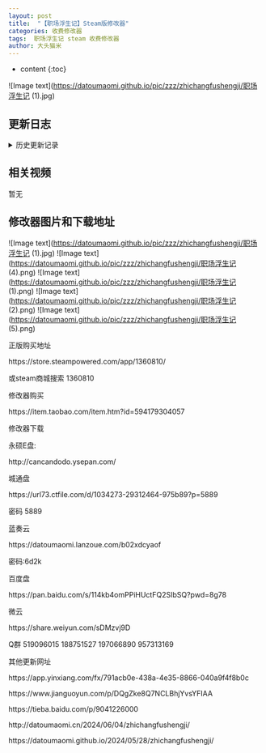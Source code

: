 ```yaml
---
layout: post
title:  "【职场浮生记】Steam版修改器"
categories: 收费修改器
tags:  职场浮生记 steam 收费修改器 
author: 大头猫米
---
```


* content
{:toc}

![Image text](https://datoumaomi.github.io/pic/zzz/zhichangfushengji/职场浮生记 (1).jpg)





##  更新日志






<details>
<summary>历史更新记录</summary>
<p></p>
<p></p>




</details>

## 相关视频
暂无

## 修改器图片和下载地址

![Image text](https://datoumaomi.github.io/pic/zzz/zhichangfushengji/职场浮生记 (1).jpg)
![Image text](https://datoumaomi.github.io/pic/zzz/zhichangfushengji/职场浮生记 (4).png)
![Image text](https://datoumaomi.github.io/pic/zzz/zhichangfushengji/职场浮生记 (1).png)
![Image text](https://datoumaomi.github.io/pic/zzz/zhichangfushengji/职场浮生记 (2).png)
![Image text](https://datoumaomi.github.io/pic/zzz/zhichangfushengji/职场浮生记 (5).png)






<p></p>
正版购买地址
<p></p>
https://store.steampowered.com/app/1360810/
<p></p>
或steam商城搜索 1360810
<p></p>
<p></p>
修改器购买
<p></p>
https://item.taobao.com/item.htm?id=594179304057
<p></p>
修改器下载
<p></p>
永硕E盘:
<p></p>
http://cancandodo.ysepan.com/
<p></p>
<p></p>
城通盘
<p></p>
https://url73.ctfile.com/d/1034273-29312464-975b89?p=5889
<p></p>
密码 5889
<p></p>
<p></p>
蓝奏云
<p></p>
https://datoumaomi.lanzoue.com/b02xdcyaof
<p></p>
密码:6d2k
<p></p>
<p></p>
百度盘
<p></p>
https://pan.baidu.com/s/114kb4omPPiHUctFQ2SIbSQ?pwd=8g78 
<p></p>
<p></p>
微云
<p></p>
https://share.weiyun.com/sDMzvj9D
<p></p>

<p></p>
<p></p>
Q群 519096015 188751527 197066890 957313169
<p></p>

<p></p>
其他更新网址
<p></p>
https://app.yinxiang.com/fx/791acb0e-438a-4e35-8866-040a9f4f8b0c
<p></p>
https://www.jianguoyun.com/p/DQgZke8Q7NCLBhjYvsYFIAA
<p></p>
https://tieba.baidu.com/p/9041226000
<p></p>
http://datoumaomi.cn/2024/06/04/zhichangfushengji/
<p></p>
https://datoumaomi.github.io/2024/05/28/zhichangfushengji/
<p></p>
